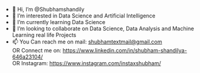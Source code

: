 - 👋 Hi, I’m @Shubhamshandily
- 👀 I’m interested in Data Science and Artificial Intelligence
- 🌱 I’m currently learning Data Science
- 💞️ I’m looking to collaborate on Data Science, Data Analysis and Machine Learning real life Projects
- 📫 You Can reach me on mail: shubhamtextmail@gmail.com                      
     OR Connect me on: https://www.linkedin.com/in/shubham-shandilya-646a23104/                     
     OR Instagram: https://www.instagram.com/instaxshubham/

<!---
Shubhamshandily/Shubhamshandily is a ✨ special ✨ repository because its `README.md` (this file) appears on your GitHub profile.
You can click the Preview link to take a look at your changes.
--->
